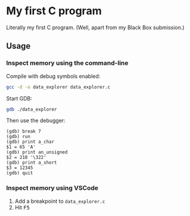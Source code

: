 # My first C program

Literally my first C program. (Well, apart from my Black Box submission.)

## Usage

### Inspect memory using the command-line

Compile with debug symbols enabled:

```bash
gcc -d -o data_explorer data_explorer.c
```

Start GDB:

```bash
gdb ./data_explorer
```

Then use the debugger:
```
(gdb) break 7
(gdb) run
(gdb) print a_char
$1 = 65 'A'
(gdb) print an_unsigned
$2 = 210 '\322'
(gdb) print a_short
$3 = 12345
(gdb) quit
```

### Inspect memory using VSCode

1. Add a breakpoint to `data_explorer.c`
2. Hit <kbd>F5</kbd>